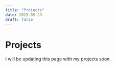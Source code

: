 ```yaml
---
title: "Projects"
date: 2025-05-23
draft: false
---
```


# Projects

I will be updating this page with my projects soon.
